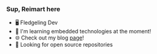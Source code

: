 ### Sup, Reimart here

- 🖥️ Fledgeling Dev
- 🌱 I'm learning embedded technologies at the moment!
- 🌐 Check out my blog [page](https://reimartsarmiento.com/)!
- 👯 Looking for open source repositories
